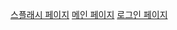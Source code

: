 [스플래시 페이지](https://ssakddook.netlify.app)
[메인 페이지](https://ssakddook.netlify.app/intro)
[로그인 페이지](https://ssakddook.netlify.app/auth/login)
